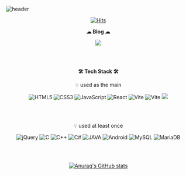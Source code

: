 ![header](https://capsule-render.vercel.app/api?type=waving&color=0:ff9a9e,100:fad0c4&fontColor=fff&height=300&section=header&text=Lee-SoYoon&fontSize=90&animation=fadeIn&fontAlignY=42)

<div align=center>

[![Hits](https://hits.seeyoufarm.com/api/count/incr/badge.svg?url=https%3A%2F%2Fgithub.com%2F99dlthdbs%2Fhit-counter&count_bg=%23FF9A9E&title_bg=%23FF9A9E&icon=github.svg&icon_color=%23FAD0C4&title=hits&edge_flat=false)](https://hits.seeyoufarm.com)

</div>

<div align=center style="margin-bottom: 30px">
<p><b> ☁ Blog ☁ </b> </p>
<!-- tistory blog -->
  <a href="https://programmerplum.tistory.com/" target="_blank"><img src="https://img.shields.io/badge/TISTORY-000?style=flat-square&logo=Blogger&logoColor=white"/></a>
</div>

<br>

<div align=center>
<p><b> 🛠️ Tech Stack ️🛠️ </b> </p>
<div style="margin-bottom: 30px">
<p>💡 used as the main</p>
<!-- HTML5 -->
 <img alt="HTML5" src ="https://img.shields.io/badge/HTML5-E34F26.svg?&style=for-the-badge&logo=HTML5&logoColor=white"/>
 <!-- CSS3 -->
 <img alt="CSS3" src ="https://img.shields.io/badge/CSS3-1572B6.svg?&style=for-the-badge&logo=HTML5&logoColor=white"/>
 <!-- JavaScript -->
<img alt="JavaScript" src ="https://img.shields.io/badge/JavaScript-F7DF1E.svg?&style=for-the-badge&logo=JavaScript&logoColor=black"/>
<!-- React -->
<img alt="React" src ="https://img.shields.io/badge/React-61DAFB.svg?&style=for-the-badge&logo=React&logoColor=black"/>
  <!-- Vite -->
<img alt="Vite" src ="https://img.shields.io/badge/Vite-646CFF.svg?&style=for-the-badge&logo=Vite&logoColor=white"/>
<!-- Styled Components -->
<img alt="Vite" src ="https://img.shields.io/badge/styledcomponents-DB7093.svg?&style=for-the-badge&logo=styledcomponents&logoColor=white"/>
<!-- FireBase -->
<img src="https://img.shields.io/badge/Firebase-FFCA28?style=for-the-badge&logo=firebase&logoColor=black"/>
</div>

<br />

<div style="margin-bottom: 30px">
<p>💡 used at least once</p>
<!-- jQuery -->
<img alt="jQuery" src ="https://img.shields.io/badge/jQuery-0769AD.svg?&style=for-the-badge&logo=jQuery&logoColor=white"/>
<!-- C -->
<img alt="C" src ="https://img.shields.io/badge/C-A8B9CC.svg?&style=for-the-badge&logo=C&logoColor=black"/>
<!-- C++ -->
<img alt="C++" src ="https://img.shields.io/badge/C++-00599C.svg?&style=for-the-badge&logo=C%2B%2B&logoColor=white"/>
<!-- C# -->
<img alt="C#" src ="https://img.shields.io/badge/C%23-239120.svg?&style=for-the-badge&logo=Csharp&logoColor=white"/>
<!-- JAVA -->
<img alt="JAVA" src="https://img.shields.io/badge/JAVA-007396?style=for-the-badge&logo=JAVA&logoColor=white"> 
<!-- Android -->
<img alt="Android" src="https://img.shields.io/badge/Android-3DDC84?style=for-the-badge&logo=Android&logoColor=white"> 
<!-- MySQL -->
<img alt="MySQL" src="https://img.shields.io/badge/MySQL-4479A1?style=for-the-badge&logo=MySQL&logoColor=white"> 
<!-- MariaDB -->
<img alt="MariaDB" src="https://img.shields.io/badge/MariaDB-003545?style=for-the-badge&logo=MariaDB&logoColor=white"> 
</div>

<br />

[![Anurag's GitHub stats](https://github-readme-stats.vercel.app/api?username=99dlthdbs&show_icons=true&theme=dracula)](https://github.com/anuraghazra/github-readme-stats)

</div>
